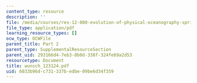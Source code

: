 ```yaml
---
content_type: resource
description: ''
file: /media/courses/res-12-000-evolution-of-physical-oceanography-spring-2007/6033b96dc731337bedbe09be6d34f359_wunsch_123124.pdf
file_type: application/pdf
learning_resource_types: []
ocw_type: OCWFile
parent_title: Part 2
parent_type: SupplementalResourceSection
parent_uid: 293166d4-7eb3-8b0d-338f-324fe69a2d53
resourcetype: Document
title: wunsch_123124.pdf
uid: 6033b96d-c731-337b-edbe-09be6d34f359
---
```

